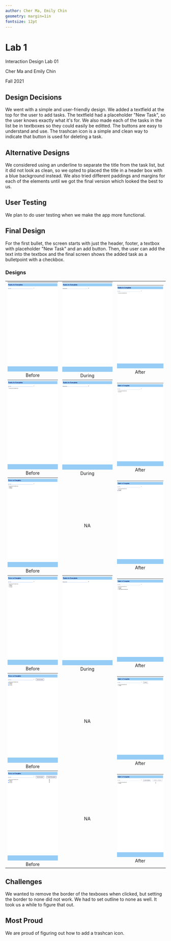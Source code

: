 ```yaml
---
author: Cher Ma, Emily Chin
geometry: margin=1in
fontsize: 12pt
--- 
```


# Lab 1

Interaction Design Lab 01

Cher Ma and Emily Chin

Fall 2021


## Design Decisions
<!-- your design decisions, including their rationale (include images) -->

We went with a simple and user-friendly design. We added a textfield at the top for the user to add tasks. The textfield had a placeholder "New Task", so the user knows exactly what it's for.  We also made each of the tasks in the list be in textboxes so they could easily be editted. The buttons are easy to understand and use. The trashcan icon is a simple and clean way to indicate that button is used for deleting a task.

## Alternative Designs
<!-- alternative designs you considered, including images -->

We considered using an underline to separate the title from the task list, but it did not look as clean, so we opted to placed the title in a header box with a blue background instead. We also tried different paddings and margins for each of the elements until we got the final version which looked the best to us. 

## User Testing
<!-- any user testing you did -->

We plan to do user testing when we make the app more functional. 

## Final Design
<!-- the final design, including screen images and the flow for each task. -->

For the first bullet, the screen starts with just the header, footer, a textbox with placeholder "New Task" and an add button. Then, the user can add the text into the textbox and the final screen shows the added task as a bulletpoint with a checkbox. 

### Designs
|                           |                           |                           |
|:-------------------------:|:-------------------------:|:-------------------------:|
|<img src="./images/bullet1before.png"> Before |<img src="./images/bullet1during.png"> During |<img src="./images/bullet1after.png"> After |
|<img src="./images/bullet1after.png"> Before |<img src="./images/bullet1during.png"> During |<img src="./images/bullet2after.png"> After |
|<img src="./images/bullet3before.png"> Before | NA |<img src="./images/bullet3after.png"> After |
|<img src="./images/bullet4before.png"> Before |<img src="./images/bullet1during.png"> During |<img src="./images/bullet4after.png"> After |
|<img src="./images/bullet5before.png"> Before | NA |<img src="./images/bullet5after.png"> After |
|<img src="./images/bullet6before.png"> Before | NA |<img src="./images/bullet6after.png"> After |



## Challenges
<!-- challenges you faced -->

We wanted to remove the border of the texboxes when clicked, but setting the border to none did not work. We had to set outline to none as well. It took us a while to figure that out. 

## Most Proud
<!-- parts of the design you're most proud of -->

We are proud of figuring out how to add a trashcan icon.
